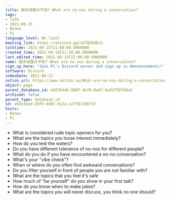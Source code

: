 ```yaml
---
title: 聊天地雷大不同? What are no-nos during a conversation?
tags:
- Talk
- 2021-09-15
- Bones
- Pi
language_level: No limit
meeting_link: https://discord.gg/vE7QUXGDnS
talktime: 2021-09-15T21:00:00.0000000
created_time: 2021-09-14T21:58:00.0000000
last_edited_time: 2021-09-14T22:06:00.0000000
name: 聊天地雷大不同? What are no-nos during a conversation?
sign_up_here: "Join Pi's Discord server and sign up in #annoncements!"
software: Discord
indexDate: 2021-09-15
notion_url: https://www.notion.so/What-are-no-nos-during-a-conversation-e93e1bed20f54d8cb12ae27f8119bf37
object: page
parent_database_id: e9339446-880f-4ef0-8ad7-8ad1f507dded
archived: false
parent_type: database_id
id: e93e1bed-20f5-4d8c-b12a-e27f8119bf37
hosts:
- Bones
- Pi
---
```



   - What is considered rude topic openers for you?
   - What are the topics you loose interest immediately?
   - How do you test the waters?
   - Do you have different tolerance of no-nos for different people?
   - What do you do if you have encountered a no-no conversation? 
   - What's your "vibe check"?
   - When or where do you often find awkward conversations?
   - Do you filter yourself in front of people you are not familiar with?
   - What are the topics that you feel it's safe
   - How much of "be yourself" do you show in your first talk?
   - How do you know when to make jokes?
   - What are the topics you will never discuss, you think no one should?









